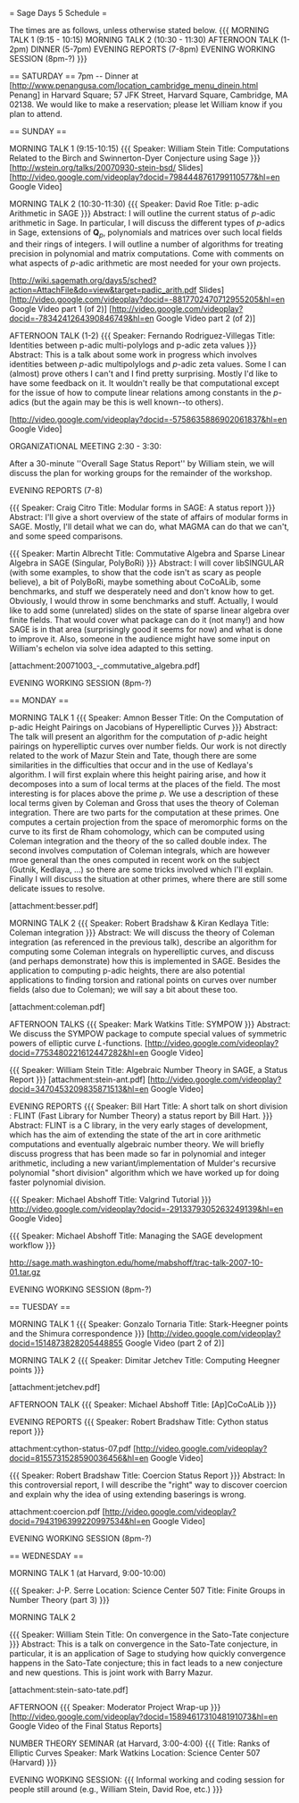 = Sage Days 5 Schedule =

The times are as follows, unless otherwise stated below. 
{{{
MORNING TALK 1 (9:15 - 10:15)
MORNING TALK 2 (10:30 - 11:30)
AFTERNOON TALK (1-2pm)
DINNER (5-7pm)
EVENING REPORTS (7-8pm)
EVENING WORKING SESSION (8pm-?)
}}} 

== SATURDAY ==
7pm -- Dinner at [http://www.penangusa.com/location_cambridge_menu_dinein.html Penang] in Harvard Square; 57 JFK Street, Harvard Square, Cambridge, MA 02138. We would like to make a reservation; please let William know if you plan to attend.

== SUNDAY ==

MORNING TALK 1 (9:15-10:15)
{{{
Speaker: William Stein
Title: Computations Related to the Birch and Swinnerton-Dyer Conjecture using Sage
}}}
[http://wstein.org/talks/20070930-stein-bsd/ Slides]
[http://video.google.com/videoplay?docid=7984448761799110577&hl=en Google Video]

MORNING TALK 2 (10:30-11:30)
{{{
Speaker: David Roe
Title: p-adic Arithmetic in SAGE
}}}
Abstract: I will outline the current status of $p$-adic arithmetic in Sage.  In particular, I will discuss the different types of $p$-adics in Sage, extensions of $\mathbf Q_p$, polynomials and matrices over such local fields and their rings of integers.  I will outline a number of algorithms for treating precision in polynomial and matrix computations.  Come with comments on what aspects of $p$-adic arithmetic are most needed for your own projects.

[http://wiki.sagemath.org/days5/sched?action=AttachFile&do=view&target=padic_arith.pdf Slides]
[http://video.google.com/videoplay?docid=-8817702470712955205&hl=en Google Video part 1 (of 2)]
[http://video.google.com/videoplay?docid=-7834241264390846749&hl=en Google Video part 2 (of 2)]

AFTERNOON TALK (1-2)
{{{
Speaker: Fernando Rodriguez-Villegas
Title: Identities between p-adic multi-polylogs and p-adic zeta values
}}}
Abstract: This is a talk about some work in progress which involves identities between $p$-adic multipolylogs and $p$-adic zeta values. Some I can (almost) prove others I can't and I find pretty surprising. Mostly I'd like to have some feedback on it. It wouldn't really be that computational except for the issue of how to compute linear relations among constants in the $p$-adics (but the again may be this is well known--to others). 

[http://video.google.com/videoplay?docid=-5758635886902061837&hl=en Google Video]

ORGANIZATIONAL MEETING 2:30 - 3:30:

After a 30-minute ''Overall Sage Status Report'' by William stein, we will  discuss the plan for working groups for the remainder of the workshop.


EVENING REPORTS (7-8)

{{{
Speaker: Craig Citro
Title: Modular forms in SAGE: A status report
}}}
Abstract: I'll give a short overview of the state of affairs of modular forms in SAGE. Mostly, I'll detail what we can do, what MAGMA can do that we can't, and some speed comparisons. 

{{{
Speaker: Martin Albrecht
Title: Commutative Algebra and Sparse Linear Algebra in SAGE (Singular, PolyBoRi)
}}}
Abstract: I will cover libSINGULAR (with some examples, to show that the code isn't as scary as people believe), a bit of PolyBoRi, maybe something about CoCoALib, some benchmarks, and stuff we desperately need and don't know how to get. Obviously, I would throw in some benchmarks and stuff.  Actually, I would like to add some (unrelated) slides on the state of sparse linear algebra over finite fields. That would cover what package can do it (not many!) and how SAGE is in that area (surprisingly good it seems for now) and what is done to improve it. Also, someone in the audience might have some input on William's echelon via solve idea adapted to this setting.

[attachment:20071003_-_commutative_algebra.pdf]

EVENING WORKING SESSION (8pm-?)
   

== MONDAY ==

MORNING TALK 1
{{{
Speaker: Amnon Besser
Title: On the Computation of p-adic Height Pairings on Jacobians of Hyperelliptic Curves
}}}
Abstract: The talk will present an algorithm for the computation of $p$-adic height pairings on hyperelliptic curves over number fields. Our work
is not directly related to the work of Mazur Stein and Tate, though there are some similarities in the difficulties that occur and in the
use of Kedlaya's algorithm. I will first explain where this height pairing arise, and how it decomposes into a sum of local terms at the
places of the field. The most interesting is for places above the prime $p$. We use a description of these local terms given by Coleman
and Gross that uses the theory of Coleman integration. There are two parts for the computation at these primes. One computes a certain
projection from the space of meromorphic forms on the curve to its first de Rham cohomology, which can be computed using Coleman
integration and the theory of the so called double index. The second involves computation of Coleman integrals, which are however mroe
general than the ones computed in recent work on the subject (Gutnik, Kedlaya, ...) so there are some tricks involved which I'll explain. Finally I will discuss the situation at other primes, where there are still some delicate issues to resolve.

[attachment:besser.pdf]

MORNING TALK 2
{{{
Speaker: Robert Bradshaw & Kiran Kedlaya
Title: Coleman integration
}}}
Abstract: We will discuss the theory of Coleman integration (as referenced in the previous talk), describe an algorithm for computing some Coleman integrals on hyperelliptic curves, and discuss (and perhaps demonstrate) how this is implemented in SAGE. Besides the application to computing p-adic heights, there are also potential applications to finding torsion and rational points on curves over number fields (also due to Coleman); we will say a bit about these too.

[attachment:coleman.pdf]

AFTERNOON TALKS
{{{
Speaker: Mark Watkins
Title: SYMPOW
}}}
Abstract: We discuss the SYMPOW package to compute special values of symmetric powers of elliptic curve $L$-functions.
[http://video.google.com/videoplay?docid=7753480221612447282&hl=en Google Video]

{{{
Speaker: William Stein
Title: Algebraic Number Theory in SAGE, a Status Report
}}}
[attachment:stein-ant.pdf] [http://video.google.com/videoplay?docid=3470453209835871513&hl=en Google Video]

EVENING REPORTS
{{{
Speaker: Bill Hart
Title: A short talk on short division : FLINT (Fast Library for Number Theory) a status report by Bill Hart.
}}}
Abstract: FLINT is a C library, in the very early stages of development, which has the aim of extending the state of the art in core arithmetic computations and eventually algebraic number theory.  We will briefly discuss progress that has been made so far in polynomial and integer arithmetic, including a new variant/implementation of Mulder's recursive polynomial "short division" algorithm which we have worked up for doing faster polynomial division.

{{{
Speaker: Michael Abshoff
Title: Valgrind Tutorial
}}}
http://video.google.com/videoplay?docid=-2913379305263249139&hl=en Google Video]

{{{
Speaker: Michael Abshoff
Title: Managing the SAGE development workflow
}}}

http://sage.math.washington.edu/home/mabshoff/trac-talk-2007-10-01.tar.gz

EVENING WORKING SESSION (8pm-?)
   

== TUESDAY ==

MORNING TALK 1
{{{
Speaker: Gonzalo Tornaria
Title: Stark-Heegner points and the Shimura correspondence
}}}
[http://video.google.com/videoplay?docid=1514873828205448855 Google Video (part 2 of 2)]


MORNING TALK 2
{{{
Speaker: Dimitar Jetchev
Title: Computing Heegner points
}}}

[attachment:jetchev.pdf]

AFTERNOON TALK
{{{
Speaker: Michael Abshoff
Title: [Ap]CoCoALib
}}}

EVENING REPORTS
{{{
Speaker: Robert Bradshaw
Title: Cython status report
}}}

attachment:cython-status-07.pdf [http://video.google.com/videoplay?docid=8155731528590036456&hl=en Google Video]

{{{
Speaker: Robert Bradshaw
Title: Coercion Status Report
}}}
Abstract: In this controversial report, I will describe the "right" way to discover coercion and explain why the idea of using extending baserings is wrong.

attachment:coercion.pdf [http://video.google.com/videoplay?docid=7943196399220997534&hl=en Google Video]


EVENING WORKING SESSION (8pm-?)

== WEDNESDAY ==

MORNING TALK 1 (at Harvard, 9:00-10:00)

{{{
Speaker: J-P. Serre
Location: Science Center 507
Title: Finite Groups in Number Theory (part 3)
}}}

MORNING TALK 2

{{{
Speaker: William Stein
Title: On convergence in the Sato-Tate conjecture
}}}
Abstract: This is a talk on convergence in the Sato-Tate conjecture, in particular, it is an application of Sage to studying how quickly convergence happens in the Sato-Tate conjecture; this in fact leads to a new conjecture and new questions.  This is joint work with Barry Mazur. 

[attachment:stein-sato-tate.pdf]

AFTERNOON
{{{
Speaker: Moderator
Project Wrap-up
}}}
[http://video.google.com/videoplay?docid=1589461731048191073&hl=en Google Video of the Final Status Reports]

NUMBER THEORY SEMINAR (at Harvard, 3:00-4:00)
{{{
Title: Ranks of Elliptic Curves
Speaker: Mark Watkins
Location: Science Center 507 (Harvard)
}}}

EVENING WORKING SESSION:
{{{
   Informal working and coding session for people still around (e.g., William Stein, David Roe, etc.)
}}}
